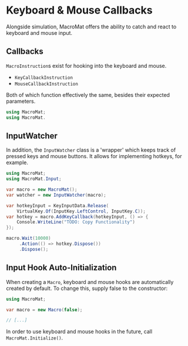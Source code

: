 # Keyboard & Mouse Callbacks

Alongside simulation, MacroMat offers the ability to catch and react to keyboard and mouse input.

## Callbacks

`MacroInstruction`s exist for hooking into the keyboard and mouse.

- `KeyCallbackInstruction`
- `MouseCallbackInstruction`

Both of which function effectively the same, besides their expected parameters.

```cs
using MacroMat;
using MacroMat.
```

## InputWatcher

In addition, the `InputWatcher` class is a 'wrapper' which keeps track of pressed keys and mouse buttons. It allows for implementing hotkeys, for example.

```cs
using MacroMat;
using MacroMat.Input;

var macro = new MacroMat();
var watcher = new InputWatcher(macro);

var hotkeyInput = KeyInputData.Release(
    VirtualKey.Of(InputKey.LeftControl, InputKey.C));
var hotkey = macro.AddKeyCallback(hotkeyInput, () => {
    Console.WriteLine("TODO: Copy Functionality")
});

macro.Wait(10000)
     .Action(() => hotkey.Dispose())
     .Dispose();
```

## Input Hook Auto-Initialization

When creating a `Macro`, keyboard and mouse hooks are automatically created by default. To change this, supply false to the constructor:

```cs
using MacroMat;

var macro = new Macro(false);

// [...]
```

In order to use keyboard and mouse hooks in the future, call `MacroMat.Initialize()`.